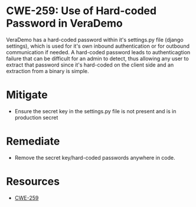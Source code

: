 # CWE-259: Use of Hard-coded Password in VeraDemo
VeraDemo has a hard-coded password within it's settings.py file (django settings), which is used for it's own inbound authentication or for outbound communication if needed. A hard-coded password leads to authenticagtion failure that can be difficult for an admin to detect, thus allowing any user to extract that password since it's hard-coded on the client side and an extraction from a binary is simple.

# Mitigate
* Ensure the secret key in the settings.py file is not present and is in production secret 

# Remediate 
* Remove the secret key/hard-coded passwords anywhere in code. 


# Resources 
* [CWE-259](https://cwe.mitre.org/data/definitions/259.html)
